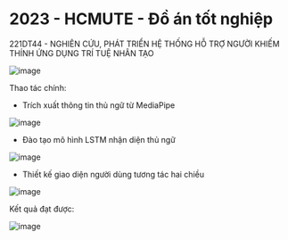 # 2023 - HCMUTE - Đồ án tốt nghiệp
221DT44 - NGHIÊN CỨU, PHÁT TRIỂN HỆ THỐNG HỖ TRỢ NGƯỜI KHIẾM THÍNH ỨNG DỤNG TRÍ TUỆ NHÂN TẠO

![image](https://user-images.githubusercontent.com/45920660/220525001-f4b03710-3d61-4bee-8a6a-0429dc97baa0.png)


Thao tác chính:
  - Trích xuất thông tin thủ ngữ từ MediaPipe
  
  ![image](https://user-images.githubusercontent.com/45920660/220524933-34f124c8-020d-499d-ad77-35ed87fa7274.png)
  
  - Đào tạo mô hình LSTM nhận diện thủ ngữ
  
  ![image](https://user-images.githubusercontent.com/45920660/220525037-15f1064d-f1e6-4b5a-90fc-f8039454c4e3.png)
  
  - Thiết kế giao diện người dùng tương tác hai chiều
  
  ![image](https://user-images.githubusercontent.com/45920660/220525118-9c982cfa-09c5-4630-bc78-2b66badab462.png)


Kết quả đạt được:

![image](https://user-images.githubusercontent.com/45920660/220525147-4378106b-3ca6-420d-8358-1d3cddaef257.png)
